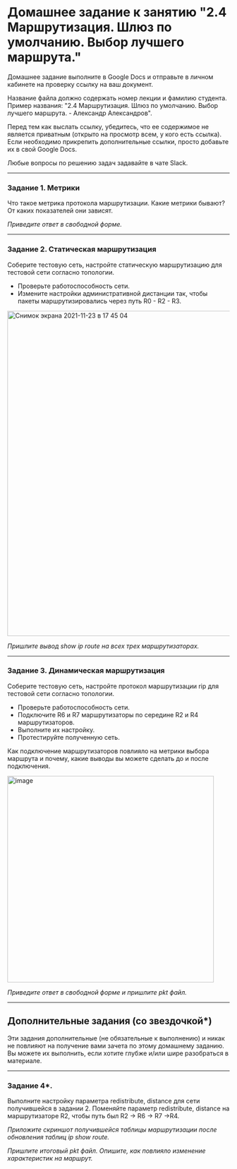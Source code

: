 # Домашнее задание к занятию "2.4	Маршрутизация. Шлюз по умолчанию.  Выбор лучшего маршрута."

Домашнее задание выполните в Google Docs и отправьте в личном кабинете на проверку ссылку на ваш документ.

Название файла должно содержать номер лекции и фамилию студента. Пример названия: "2.4	Маршрутизация. Шлюз по умолчанию. Выбор лучшего маршрута. - Александр Александров".

Перед тем как выслать ссылку, убедитесь, что ее содержимое не является приватным (открыто на просмотр всем, у кого есть ссылка). Если необходимо прикрепить дополнительные ссылки, просто добавьте их в свой Google Docs.

Любые вопросы по решению задач задавайте в чате Slack.

---

### Задание 1. Метрики

Что такое метрика протокола маршрутизации. Какие метрики бывают? От каких показателей они зависят. 

*Приведите ответ в свободной форме.*

---

### Задание 2. Статическая маршрутизация

Соберите тестовую сеть, настройте статическую маршрутизацию для тестовой сети согласно топологии. 

-	Проверьте работоспособность сети. 
-	Измените настройки административной дистанции так, чтобы пакеты маршрутизировались через путь R0 - R2 - R3.

<img width="737" alt="Снимок экрана 2021-11-23 в 17 45 04" src="https://user-images.githubusercontent.com/73060384/143046501-32c03615-6ea6-4bd8-a925-5ad11234b65a.png">

*Пришлите вывод show ip route на всех трех маршрутизаторах.*

---

### Задание 3. Динамическая маршрутизация

Соберите тестовую сеть, настройте протокол маршрутизации rip для тестовой сети согласно топологии. 

-	Проверьте работоспособность сети. 
-	Подключите R6 и R7 маршрутизаторы по середине R2 и R4 маршрутизаторов. 
-	Выполните их настройку. 
-	Протестируйте полученную сеть. 

Как подключение маршрутизаторов повлияло на метрики выбора маршрута и почему, какие выводы вы можете сделать до и после подключения.

<img width="468" alt="image" src="https://user-images.githubusercontent.com/73060384/142831858-71671547-a415-4d74-bb09-469de2367f4a.png">

*Приведите ответ в свободной форме и пришлите pkt файл.*

---

## Дополнительные задания (со звездочкой*)

Эти задания дополнительные (не обязательные к выполнению) и никак не повлияют на получение вами зачета по этому домашнему заданию. Вы можете их выполнить, если хотите глубже и/или шире разобраться в материале.

---

### Задание 4*.

Выполните настройку параметра redistribute, distance для сети получившейся в задании 2. Поменяйте параметр redistribute, distance на маршрутизаторе R2, чтобы путь был R2 -> R6 -> R7 ->R4. 

*Приложите скриншот получившейся таблицы маршрутизации после обновления таблиц ip show route.*

*Пришлите итоговый pkt файл. Опишите, как повлияло изменение характеристик на маршрут.*

